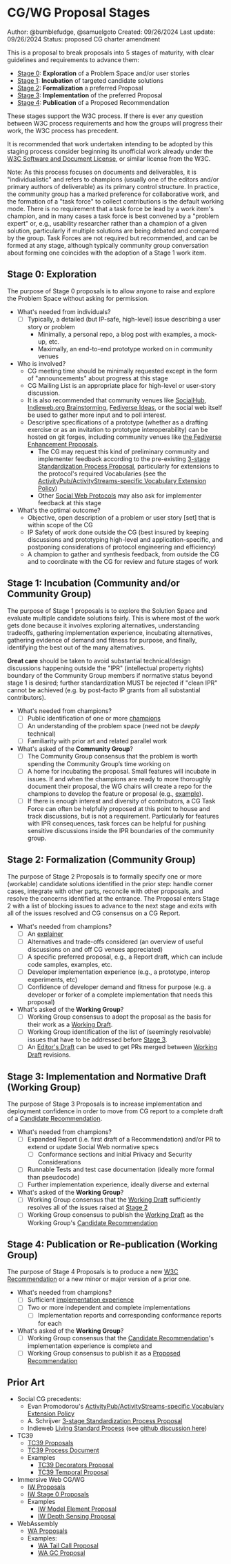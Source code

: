 # CG/WG Proposal Stages

Author: @bumblefudge, @samuelgoto
Created: 09/26/2024
Last update: 09/26/2024
Status: proposed CG charter amendment

This is a proposal to break proposals into 5 stages of maturity, with clear guidelines and requirements to advance them:

* [Stage 0](#stage-0-exploration): **Exploration** of a Problem Space and/or
  user stories
* [Stage 1](#stage-1-incubation-community-andor-community-group): **Incubation**
  of targeted candidate solutions
* [Stage 2](#stage-2-formalization-community-group): **Formalization** a
  preferred Proposal
* [Stage 3](#stage-3-implementation-and-normative-draft-working-group):
  **Implementation** of the preferred Proposal
* [Stage 4](#stage-4-publication-or-re-publication-working-group):
  **Publication** of a Proposed Recommendation

These stages support the W3C process. If there is ever any question between W3C
process requirements and how the groups will progress their work, the W3C
process has precedent.

It is recommended that work undertaken intending to be adopted 
by this staging process consider beginning its unofficial work already
under the [W3C Software and Document License](https://www.w3.org/copyright/software-license-2023/),
or similar license from the W3C.

Note: As this process focuses on documents and deliverables, it is
"individualistic" and refers to champions (usually one of the editors and/or
primary authors of deliverable) as its primary control structure. In practice,
the community group has a marked preference for collaborative work, and the
formation of a "task force" to collect contributions is the default working
mode. There is no requirement that a task force be lead by a work item's
champion, and in many cases a task force is best convened by a "problem expert"
or, e.g., usability researcher rather than a champion of a given solution,
particularly if multiple solutions are being debated and compared by the group.
Task Forces are not required but recommended, and can be formed at any stage,
although typically community group conversation about forming one coincides with
the adoption of a Stage 1 work item.

## Stage 0: Exploration

The purpose of Stage 0 proposals is to allow anyone to raise and explore the
Problem Space without asking for permission.

* What's needed from individuals?
  * [ ] Typically, a detailed (but IP-safe, high-level) issue describing a user
    story or problem
    * Minimally, a personal repo, a blog post with examples, a mock-up, etc.
    * Maximally, an end-to-end prototype worked on in community venues
* Who is involved?
  * CG meeting time should be minimally requested except in the form of
    "announcements" about progress at this stage
  * CG Mailing List is an appropriate place for high-level or user-story
    discussion.
  * It is also recommended that community venues like
    [SocialHub](https://socialhub.activitypub.rocks/), [Indieweb.org
    Brainstorming](https://indieweb.org/wiki#Brainstorming), [Fediverse
    Ideas](https://codeberg.org/fediverse/fediverse-ideas/), or the social web
    itself be used to gather more input and to poll interest.
  * Descriptive specifications of a prototype (whether as a drafting exercise or
    as an invitation to prototype interoperability) can be hosted on git forges,
    including community venues like [the Fediverse Enhancement
    Proposals](https://codeberg.org/fediverse/fep/).
    * The CG may request this kind of preliminary community and implementer
      feedback according to the pre-existing [3-stage Standardization Process
      Proposal], particularly for extensions to the protocol's required
      Vocabularies (see the [ActivityPub/ActivityStreams-specific Vocabulary
      Extension Policy])
    * Other [Social Web Protocols] may also ask for implementer feedback at this
      stage
* What's the optimal outcome?
  * Objective, open description of a problem or user story [set] that is within
    scope of the CG
  * IP Safety of work done outside the CG (best insured by keeping discussions
    and prototyping high-level and application-specific, and postponing
    considerations of protocol engineering and efficiency)
  * A champion to gather and synthesis feedback, from outside the CG and to
    coordinate with the CG for review and future stages of work

## Stage 1: Incubation (Community and/or Community Group)

The purpose of Stage 1 proposals is to explore the Solution Space and evaluate
multiple candidate solutions fairly. This is where most of the work gets done
because it involves exploring alternatives, understanding tradeoffs, gathering
implementation experience, incubating alternatives, gathering evidence of demand
and fitness for purpose, and finally, identifying the best out of the many
alternatives.

**Great care** should be taken to avoid substantial technical/design discussions
happening outside the "IPR" (intellectual property rights) boundary of the
Community Group members if normative status beyond stage 1 is desired; further
standardization MUST be rejected if "clean IPR" cannot be achieved (e.g. by
post-facto IP grants from all substantial contributors).

* What's needed from champions?
  * [ ] Public identification of one or more
    [champions](https://github.com/tc39/how-we-work/blob/main/champion.md)
  * [ ] An understanding of the problem space (need not be *deeply* technical)
  * [ ] Familiarity with prior art and related parallel work
* What's asked of the **Community Group**?
  * [ ] The Community Group consensus that the problem is worth spending the
    Community Group’s time working on
  * [ ] A home for incubating the proposal. Small features will incubate in
    issues. If and when the champions are ready to more thoroughly document
    their proposal, the WG chairs will create a repo for the champions to
    develop the feature or proposal (e.g.,
    [example](https://github.com/swicg/activitypub-http-signature)).
  * [ ] If there is enough interest and diversity of contributors, a CG Task
    Force can often be helpfully proposed at this point to house and track
    discussions, but is not a requirement. Particularly for features with IPR
    consequences, task forces can be helpful for pushing sensitive discussions
    inside the IPR boundaries of the community group.

## Stage 2: Formalization (Community Group)

The purpose of Stage 2 Proposals is to formally specify one or more (workable)
candidate solutions identified in the prior step: handle corner cases, integrate
with other parts, reconcile with other proposals, and resolve the concerns
identified at the entrance. The Proposal enters Stage 2 with a list of blocking
issues to advance to the next stage and exits with all of the issues resolved
and CG consensus on a CG Report.

* What's needed from champions?
  * [ ] An [explainer](https://tag.w3.org/explainers/)
  * [ ] Alternatives and trade-offs considered (an overview of useful
    discussions on and off CG venues appreciated)
  * [ ] A specific preferred proposal, e.g., a Report draft, which can include
    code samples, examples, etc.
  * [ ] Developer implementation experience (e.g., a prototype, interop
    experiments, etc)
  * [ ] Confidence of developer demand and fitness for purpose (e.g. a developer
    or forker of a complete implementation that needs this proposal)
* What's asked of the **Working Group**?
  * [ ] Working Group consensus to adopt the proposal as the basis for their
    work as a [Working Draft](https://www.w3.org/policies/process/#RecsWD).
  * [ ] Working Group identification of the list of (seemingly resolvable)
    issues that have to be addressed before [Stage
    3](#stage-3-implementation-and-normative-draft-working-group).
  * [ ] An [Editor's Draft](https://www.w3.org/policies/process/#editors-draft)
    can be used to get PRs merged between [Working
    Draft](https://www.w3.org/policies/process/#RecsWD) revisions.

## Stage 3: Implementation and Normative Draft (Working Group)

The purpose of Stage 3 Proposals is to increase implementation and deployment
confidence in order to move from CG report to a complete draft of a [Candidate
Recommendation](https://www.w3.org/policies/process/#RecsCR).

* What's needed from champions?
  * [ ] Expanded Report (i.e. first draft of a Recommendation) and/or PR to
    extend or update Social Web normative specs
    * [ ] Conformance sections and initial Privacy and Security Considerations
  * [ ] Runnable Tests and test case documentation (ideally more formal than
    pseudocode)
  * [ ] Further implementation experience, ideally diverse and external
* What's asked of the **Working Group**?
  * [ ] Working Group consensus that the [Working
    Draft](https://www.w3.org/policies/process/#RecsWD) sufficiently resolves
    all of the issues raised at [Stage
    2](#stage-2-formalization-community-group)
  * [ ] Working Group consensus to publish the [Working
    Draft](https://www.w3.org/policies/process/#RecsWD) as the Working Group's
    [Candidate Recommendation](https://www.w3.org/policies/process/#RecsCR)
  
## Stage 4: Publication or Re-publication (Working Group)

 The purpose of Stage 4 Proposals is to produce a new [W3C
 Recommendation](https://www.w3.org/policies/process/#RecsW3C) or a new minor or
 major version of a prior one.

* What's needed from champions?
  * [ ] Sufficient [implementation
    experience](https://www.w3.org/policies/process/#implementation-experience)
  * [ ] Two or more independent and complete implementations
    * [ ] Implementation reports and corresponding conformance reports for each
* What's asked of the **Working Group**?
  * [ ] Working Group consensus that the [Candidate
    Recommendation](https://www.w3.org/policies/process/#RecsCR)'s
    implementation experience is complete and
  * [ ] Working Group consensus to publish it as a [Proposed
    Recommendation](https://www.w3.org/policies/process/#RecsPR)

## Prior Art

* Social CG precedents:
  * Evan Promodorou's [ActivityPub/ActivityStreams-specific Vocabulary Extension
    Policy]
  * A. Schrijver [3-stage Standardization Process Proposal]
  * Indieweb [Living Standard Process] (see [github discussion
    here](https://github.com/w3c/strategy/issues/435#issuecomment-1751403081))
* TC39  
  * [TC39 Proposals]
  * [TC39 Process Document]
  * Examples  
    * [TC39 Decorators Proposal]
    * [TC39 Temporal Proposal]
* Immersive Web CG/WG
  * [IW Proposals]
  * [IW Stage 0 Proposals]
  * Examples  
    * [IW Model Element Proposal]
    * [IW Depth Sensing Proposal]
* WebAssembly  
  * [WA Proposals]
  * Examples:  
    * [WA Tail Call Proposal]
    * [WA GC Proposal]

[ActivityPub/ActivityStreams-specific Vocabulary Extension Policy]:
    https://swicg.github.io/extensions-policy/
[3-stage Standardization Process Proposal]:
    https://socialhub.activitypub.rocks/t/3-stage-standards-process-guaranteeing-an-open-and-decentralized-ecosystem/3602
[Living Standard Process]: https://indieweb.org/specifications
[Social Web Protocols]: https://www.w3.org/TR/social-web-protocols/
[TC39 Proposals]: https://github.com/tc39/proposals
[TC39 Process Document]: https://tc39.es/process-document/
[TC39 Decorators Proposal]: https://github.com/tc39/proposal-decorators
[TC39 Temporal Proposal]: https://github.com/tc39/proposal-temporal
[IW Proposals]: https://github.com/immersive-web/proposals
[IW Stage 0 Proposals]: https://github.com/immersive-web/proposals/issues
[IW Model Element Proposal]: https://github.com/immersive-web/model-element
[IW Depth Sensing Proposal]: https://github.com/immersive-web/depth-sensing
[WA Proposals]: https://github.com/WebAssembly/proposals
[WA Tail Call Proposal]: https://github.com/WebAssembly/tail-call
[WA GC Proposal]: https://github.com/WebAssembly/gc

